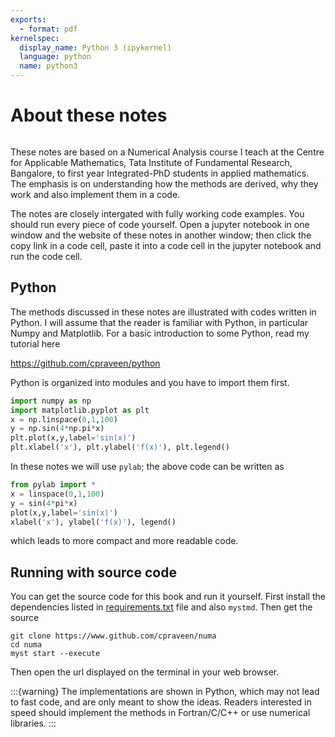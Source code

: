 ```yaml
---
exports:
  - format: pdf
kernelspec:
  display_name: Python 3 (ipykernel)
  language: python
  name: python3
---
```


# About these notes

```{include} math.md
```

These notes are based on a Numerical Analysis course I teach at the Centre for Applicable Mathematics, Tata Institute of Fundamental Research, Bangalore, to first year Integrated-PhD students in applied mathematics. The emphasis is on understanding how the methods are derived, why they work and also implement them in a code.

The notes are closely intergated with fully working code examples. You should run every piece of code yourself. Open a jupyter notebook in one window and the website of these notes in another window; then click the copy link in a code cell, paste it into a code cell in the jupyter notebook and run the code cell.

## Python

The methods discussed in these notes are illustrated with codes written in Python. I will assume that the reader is familiar with Python, in particular Numpy and Matplotlib. For a basic introduction to some Python, read my tutorial here

https://github.com/cpraveen/python

Python is organized into modules and you have to import them first.

```python
import numpy as np
import matplotlib.pyplot as plt
x = np.linspace(0,1,100)
y = np.sin(4*np.pi*x)
plt.plot(x,y,label='sin(x)')
plt.xlabel('x'), plt.ylabel('f(x)'), plt.legend()
```

In these notes we will use `pylab`; the above code can be written as

```python
from pylab import *
x = linspace(0,1,100)
y = sin(4*pi*x)
plot(x,y,label='sin(x)')
xlabel('x'), ylabel('f(x)'), legend()
```

which leads to more compact and more readable code.


## Running with source code

You can get the source code for this book and run it yourself. First install the dependencies listed in [requirements.txt](requirements.txt) file and also `mystmd`. Then get the source

```shell
git clone https://www.github.com/cpraveen/numa
cd numa
myst start --execute
```

Then open the url displayed on the terminal in your web browser.

:::{warning}
The implementations are shown in Python, which may not lead to  fast code, and are only meant to show the ideas. Readers interested in speed    should implement the methods in Fortran/C/C++ or use numerical libraries.
:::

